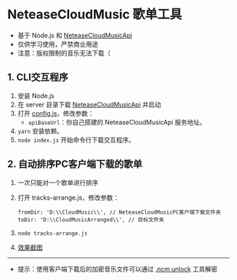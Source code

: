 # NeteaseCloudMusic 歌单工具

- 基于 Node.js 和 [NeteaseCloudMusicApi](https://binaryify.github.io/NeteaseCloudMusicApi)
- 仅供学习使用，严禁商业用途
- 注意：版权限制的音乐无法下载（

## 1. CLI交互程序

1. 安装 Node.js
2. 在 server 目录下载 [NeteaseCloudMusicApi](https://github.com/Binaryify/NeteaseCloudMusicApi) 并启动
3. 打开 [config.js](./config.js)，修改参数：
   - `apiBaseUrl`：你自己搭建的 NeteaseCloudMusicApi 服务地址。
4. `yarn` 安装依赖。
5. `node index.js` 开始命令行下载交互程序。

## 2. 自动排序PC客户端下载的歌单

1. 一次只能对一个歌单进行排序

2. 打开 tracks-arrange.js，修改参数：

   ```
   fromDir: 'D:\\CloudMusic\\', // NeteaseCloudMusicPC客户端下载文件夹
   toDir: 'D:\\CloudMusicArranged\\', // 目标文件夹
   ```

3. `node tracks-arrange.js`

4. [效果截图](./tracks-arrange-demo.gif)

---

- 提示：使用客户端下载后的加密音乐文件可以通过 [.ncm unlock](https://demo.unlock-music.dev/) 工具解密

